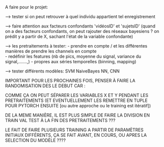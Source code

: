 A faire pour le projet:

--> tester si on peut retrouver à quel individu appartient tel enregistrement

--> faire attention aux facteurs confondants 'vidéosID' et 'sujetsID' (quand on a des facteurs confondants, on peut rajouter des réseaux bayesiens ? on prédit y a partir de X, sachant l'état de la variable confondante)

--> les pretraitements à tester:
    - prendre en compte / et les différentes manières de prendre les channels en compte  
    - redéfinir les features (nb de pics, moyenne du signal, variance du signal,.......,)
    - propres aux séries temporelles (binning, mapping)

--> tester différents modèles:
    SVM
    NaiveBayes 
    NN, CNN


IMPORTANT POUR LES PROCHAINES FOIS, PENSER À FAIRE LA RANDOMISATION DES LE DEBUT CAR :

COMME ÇA ON PEUT SÉPARER LES VARIABLES X ET Y 
PENDANT LES PRETRAITEMENTS (ET EVENTUELLEMENT LES REMETTRE EN TUPLE POUR PYTORCH ENSUITE [ou autre approche ou le training est itératif])

DE LA MEME MANIÈRE, IL EST PLUS SIMPLE DE FAIRE LA DIVISION EN TRAIN VAL TEST À LA FIN DES PRETRAITEMENTS ???


LE FAIT DE FAIRE PLUSIEURS TRAINING A PARTIR DE PARAMÈTRES INITIAUX DIFFÉRENTS, 
ÇA SE FAIT AVANT, EN COURS, OU APRES LA SELECTION DU MODÈLE ????